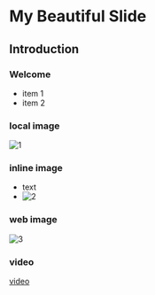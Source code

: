 # My Beautiful Slide

## Introduction

### Welcome

- item 1
- item 2

### local image

![1](assets/2019-01-16-20-20-09.png)

### inline image

- text
- ![2](assets/2019-01-16-20-20-09.png)


### web image

![3](https://upload-images.jianshu.io/upload_images/64542-ffa6aaec43eff788.jpg?imageMogr2/auto-orient/strip%7CimageView2/2/w/1000/format/webp)

### video

[video](assets/markdown2slides-intro.mp4)